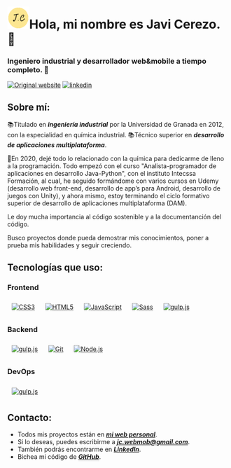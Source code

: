 # <a href="https://javicerezo.netlify.app/" target="blank"><img aling="center" src="https://raw.githubusercontent.com/javicerezo/javicerezo/master/favicon-transp.png" alt="logo Jc" height="50" width="50"></a>Hola, mi nombre es Javi Cerezo.👋
### Ingeniero industrial y desarrollador web&mobile a tiempo completo. 🚀  



[![Original website](https://img.shields.io/static/v1?label=&message=Original%20Site&color=4d94b3&style=for-the-badge)](https://javicerezo.netlify.app/)
[![linkedin](https://img.shields.io/static/v1?label=&message=linkedin&color=0e76a8&logo=linkedin&logoColor=white&style=for-the-badge)](https://linkedin.com/in/javicerezo)

## Sobre mí:  
📚Titulado en ***ingeniería industrial*** por la Universidad de Granada en 2012, con la especialidad en química industrial.
📚Técnico superior en ***desarrollo de aplicaciones multiplataforma***.

🛑En 2020, dejé todo lo relacionado con la química para dedicarme de lleno a la programación. Todo empezó con el curso "Analista-programador de aplicaciones en desarrollo Java-Python", con el instituto Intecssa Formación, al cual, he seguido formándome con varios cursos en Udemy (desarrollo web front-end, desarrollo de app’s para Android, desarrollo de juegos con Unity), y ahora mismo, estoy terminando el ciclo formativo superior de desarrollo de aplicaciones multiplataforma (DAM).

Le doy mucha importancia al código sostenible y a la documentanción del código.

Busco proyectos donde pueda demostrar mis conocimientos, poner a prueba mis habilidades y seguir creciendo. 

## Tecnologías que uso: 
### Frontend  
<div align="left">  
<a href="https://www.w3schools.com/css/" target="_blank"><img style="margin: 10px" src="https://profilinator.rishav.dev/skills-assets/css3-original-wordmark.svg" alt="CSS3" height="25" /></a>  
<a href="https://en.wikipedia.org/wiki/HTML5" target="_blank"><img style="margin: 10px" src="https://profilinator.rishav.dev/skills-assets/html5-original-wordmark.svg" alt="HTML5" height="25" /></a>  
<a href="https://www.javascript.com/" target="_blank"><img style="margin: 10px" src="https://profilinator.rishav.dev/skills-assets/javascript-original.svg" alt="JavaScript" height="25" /></a>  
<a href="https://sass-lang.com/" target="_blank"><img style="margin: 10px" src="https://profilinator.rishav.dev/skills-assets/sass-original.svg" alt="Sass" height="25" /></a>    
<a href="https://gulpjs.com/" target="_blank"><img style="margin: 10px" src="https://profilinator.rishav.dev/skills-assets/gulp-plain.svg" alt="gulp.js" height="25" /></a>  

### Backend  
<div align="left">   
<a href="https://java.com/" target="_blank"><img style="margin: 10px" src="https://profilinator.rishav.dev/skills-assets/java-original-wordmark.svg" alt="gulp.js" height="25" /></a>  
<a href="https://github.com/" target="_blank"><img style="margin: 10px" src="https://profilinator.rishav.dev/skills-assets/git-scm-icon.svg" alt="Git" height="25" /></a>  
<a href="https://nodejs.org/" target="_blank"><img style="margin: 10px" src="https://profilinator.rishav.dev/skills-assets/nodejs-original-wordmark.svg" alt="Node.js" height="25" /></a>  

### DevOps
<div align="left">
<a href="https://developer.android.com/" target="_blank"><img style="margin: 10px" src="https://profilinator.rishav.dev/skills-assets/android-original-wordmark.svg" alt="gulp.js" height="25" /></a>  
</div>
 
 ## Contacto:
  - Todos mis proyectos están en ***[mi web personal](https://javicerezo.netlify.app/)***.
  - Si lo deseas, puedes escribirme a ***jc.webmob@gmail.com***.
  - También podrás encontrarme en ***[LinkedIn](https://linkedin.com/in/javicerezo)***.
  - Bichea mi código de ***[GitHub](https://github.com/javicerezo/javicerezo)***.
